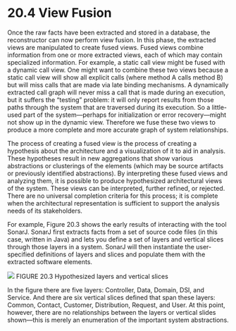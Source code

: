20.4 View Fusion
===

Once the raw facts have been extracted and stored in a database, the reconstructor can now perform view fusion. In this phase, the extracted views are manipulated to create fused views. Fused views combine information from one or more extracted views, each of which may contain specialized information. For example, a static call view might be fused with a dynamic call view. One might want to combine these two views because a static call view will show all explicit calls (where method A calls method B) but will miss calls that are made via late binding mechanisms. A dynamically extracted call graph will never miss a call that is made during an execution, but it suffers the “testing” problem: it will only report results from those paths through the system that are traversed during its execution. So a little-used part of the system—perhaps for initialization or error recovery—might not show up in the dynamic view. Therefore we fuse these two views to produce a more complete and more accurate graph of system relationships.

The process of creating a fused view is the process of creating a hypothesis about the architecture and a visualization of it to aid in analysis. These hypotheses result in new aggregations that show various abstractions or clusterings of the elements (which may be source artifacts or previously identified abstractions). By interpreting these fused views and analyzing them, it is possible to produce hypothesized architectural views of the system. These views can be interpreted, further refined, or rejected. There are no universal completion criteria for this process; it is complete when the architectural representation is sufficient to support the analysis needs of its stakeholders.

For example, Figure 20.3 shows the early results of interacting with the tool SonarJ. SonarJ first extracts facts from a set of source code files (in this case, written in Java) and lets you define a set of layers and vertical slices through those layers in a system. SonarJ will then instantiate the user-specified definitions of layers and slices and populate them with the extracted software elements.

![](fig.20.3)
FIGURE 20.3 Hypothesized layers and vertical slices

In the figure there are five layers: Controller, Data, Domain, DSI, and Service. And there are six vertical slices defined that span these layers: Common, Contact, Customer, Distribution, Request, and User. At this point, however, there are no relationships between the layers or vertical slides shown—this is merely an enumeration of the important system abstractions.
